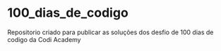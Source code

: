 # 100_dias_de_codigo
Repositorio criado para publicar as soluções dos desfio de 100 dias de codigo da Codi Academy
